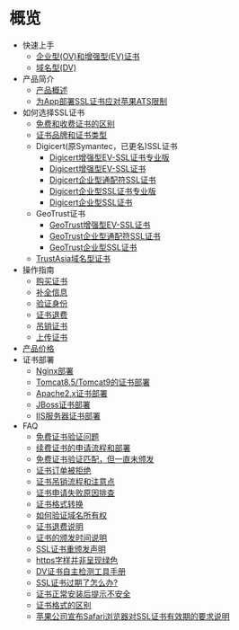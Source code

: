 # 概览

* 快速上手
    * [企业型(OV)和增强型(EV)证书](/ussl/procedure/ovev)
    * [域名型(DV)](/ussl/procedure/dv)
* 产品简介
    * [产品概述](/ussl/concepts/overview)
    * [为App部署SSL证书应对苹果ATS限制](/ussl/concepts/apple)
* 如何选择SSL证书
    * [免费和收费证书的区别](/ussl/process/difference)
    * [证书品牌和证书类型](/ussl/process/brand)
    * Digicert(原Symantec，已更名)SSL证书
        * [Digicert增强型EV-SSL证书专业版](/ussl/process/symantec/evpro)
        * [Digicert增强型EV-SSL证书](/ussl/process/symantec/ev)
        * [Digicert企业型通配符SSL证书](/ussl/process/symantec/ov)
        * [Digicert企业型SSL证书专业版](/ussl/process/symantec/ovpro)
        * [Digicert企业型SSL证书](/ussl/process/symantec/ov2)
    * GeoTrust证书
        * [GeoTrust增强型EV-SSL证书](/ussl/process/geotrust/ev)
        * [GeoTrust企业型通配符SSL证书](/ussl/process/geotrust/ovtong)
        * [GeoTrust企业型SSL证书](/ussl/process/geotrust/ov)
    * [TrustAsia域名型证书](/ussl/process/trustasia)
* 操作指南
    * [购买证书](/ussl/operate/buy)
    * [补全信息](/ussl/operate/complete)
    * [验证身份](/ussl/operate/fill)
    * [证书退费](/ussl/operate/refund)
    * [吊销证书](/ussl/operate/revoke)
    * [上传证书](/ussl/operate/upload)
* [产品价格](/ussl/price)
* 证书部署
    * [Nginx部署](/ussl/install/nginx)
    * [Tomcat8.5/Tomcat9的证书部署](/ussl/install/tomcat)
    * [Apache2.x证书部署](/ussl/install/apache)
    * [JBoss证书部署](/ussl/install/jboss)
    * [IIS服务器证书部署](/ussl/install/iis)
* FAQ
    * [免费证书验证问题](/ussl/faq/free)
    * [续费证书的申请流程和部署](/ussl/faq/xufei)
    * [免费证书验证匹配，但一直未颁发](/ussl/faq/banfa)
    * [证书订单被拒绝](/ussl/faq/refuse)
    * [证书吊销流程和注意点](/ussl/faq/jiance)
    * [证书申请失败原因排查](/ussl/faq/fail)
    * [证书格式转换](/ussl/faq/certificateconvert)
    * [如何验证域名所有权](/ussl/faq/domain)
    * [证书退费说明](/ussl/faq/tuifei)
    * [证书的颁发时间说明](/ussl/faq/time)
    * [SSL证书重颁发声明](/ussl/faq/regrant)
    * [https字样并非呈现绿色](/ussl/faq/green)
    * [DV证书自主检测工具手册](/ussl/faq/dv)
    * [SSL证书过期了怎么办?](/ussl/faq/expired)
    * [证书正常安装后提示不安全](/ussl/faq/abnormal)
    * [证书格式的区别](/ussl/faq/certificate)
    * [苹果公司宣布Safari浏览器对SSL证书有效期的要求说明](/ussl/faq/Safari)
 